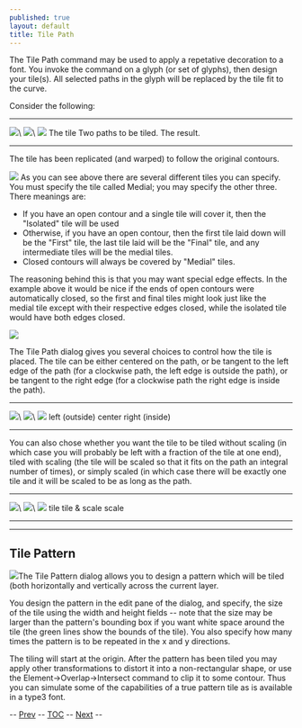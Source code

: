 ```yaml
---
published: true
layout: default
title: Tile Path
---
```



The Tile Path command may be used to apply a repetative decoration to a
font. You invoke the command on a glyph (or set of glyphs), then design
your tile(s). All selected paths in the glyph will be replaced by the
tile fit to the curve.

Consider the following:

  ------------------------------ ------------------------- --------------------------
  ![](img/tilepath-selection.png)\   ![](img/tilepath-orig.png)\   ![](img/tilepath-final.png)
   The tile                       Two paths to be tiled.    The result.
  ------------------------------ ------------------------- --------------------------

The tile has been replicated (and warped) to follow the original
contours.

![](img/TilePath.png)
 As you can see above there are several different tiles you can specify.
You must specify the tile called Medial; you may specify the other
three. There meanings are:

-   If you have an open contour and a single tile will cover it, then
    the "Isolated" tile will be used
-   Otherwise, if you have an open contour, then the first tile laid
    down will be the "First" tile, the last tile laid will be the
    "Final" tile, and any intermediate tiles will be the medial tiles.
-   Closed contours will always be covered by "Medial" tiles.

The reasoning behind this is that you may want special edge effects. In
the example above it would be nice if the ends of open contours were
automatically closed, so the first and final tiles might look just like
the medial tile except with their respective edges closed, while the
isolated tile would have both edges closed.

![](img/TilePath2.png)

The Tile Path dialog gives you several choices to control how the tile
is placed. The tile can be either centered on the path, or be tangent to
the left edge of the path (for a clockwise path, the left edge is
outside the path), or be tangent to the right edge (for a clockwise path
the right edge is inside the path).

  ------------------------- --------------------------- --------------------------
  ![](img/tilepath-left.png)\   ![](img/tilepath-center.png)\   ![](img/tilepath-right.png)
   left (outside)            center                      right (inside)
  ------------------------- --------------------------- --------------------------

You can also chose whether you want the tile to be tiled without scaling
(in which case you will probably be left with a fraction of the tile at
one end), tiled with scaling (the tile will be scaled so that it fits on
the path an integral number of times), or simply scaled (in which case
there will be exactly one tile and it will be scaled to be as long as
the path.

  ------------------------- ----------------------- --------------------------
  ![](img/tilepath-tile.png)\   ![](img/tilepath-ts.png)\   ![](img/tilepath-scale.png)
   tile                      tile & scale            scale
  ------------------------- ----------------------- --------------------------

* * * * *

Tile Pattern
------------

![](img/TilePattern.png)The Tile Pattern dialog allows you to design a
pattern which will be tiled (both horizontally and vertically across the
current layer.

You design the pattern in the edit pane of the dialog, and specify, the
size of the tile using the width and height fields -- note that the size
may be larger than the pattern's bounding box if you want white space
around the tile (the green lines show the bounds of the tile). You also
specify how many times the pattern is to be repeated in the x and y
directions.

The tiling will start at the origin. After the pattern has been tiled
you may apply other transformations to distort it into a non-rectangular
shape, or use the Element-\>Overlap-\>Intersect command to clip it to
some contour. Thus you can simulate some of the capabilities of a true
pattern tile as is available in a type3 font.

-- [Prev](../elementmenu/) -- [TOC](overview.html) --
[Next](../elementmenu/) --


